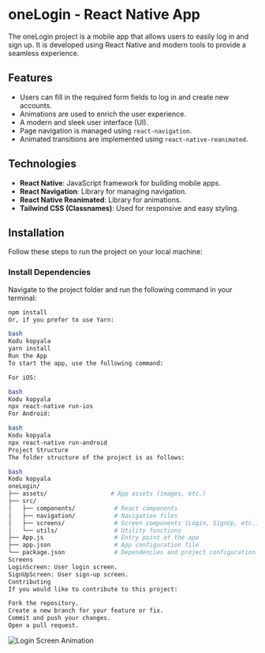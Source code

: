 # oneLogin - React Native App

The oneLogin project is a mobile app that allows users to easily log in and sign up. It is developed using React Native and modern tools to provide a seamless experience.

## Features

- Users can fill in the required form fields to log in and create new accounts.
- Animations are used to enrich the user experience.
- A modern and sleek user interface (UI).
- Page navigation is managed using `react-navigation`.
- Animated transitions are implemented using `react-native-reanimated`.

## Technologies

- **React Native**: JavaScript framework for building mobile apps.
- **React Navigation**: Library for managing navigation.
- **React Native Reanimated**: Library for animations.
- **Tailwind CSS (Classnames)**: Used for responsive and easy styling.

## Installation

Follow these steps to run the project on your local machine:

### Install Dependencies

Navigate to the project folder and run the following command in your terminal:

```bash
npm install
Or, if you prefer to use Yarn:

bash
Kodu kopyala
yarn install
Run the App
To start the app, use the following command:

For iOS:

bash
Kodu kopyala
npx react-native run-ios
For Android:

bash
Kodu kopyala
npx react-native run-android
Project Structure
The folder structure of the project is as follows:

bash
Kodu kopyala
oneLogin/
├── assets/                  # App assets (images, etc.)
├── src/
│   ├── components/           # React components
│   ├── navigation/           # Navigation files
│   ├── screens/              # Screen components (Login, SignUp, etc.)
│   └── utils/                # Utility functions
├── App.js                    # Entry point of the app
├── app.json                  # App configuration file
└── package.json              # Dependencies and project configuration
Screens
LoginScreen: User login screen.
SignUpScreen: User sign-up screen.
Contributing
If you would like to contribute to this project:

Fork the repository.
Create a new branch for your feature or fix.
Commit and push your changes.
Open a pull request.


```

![Login Screen Animation](assets/images/output1.gif)
